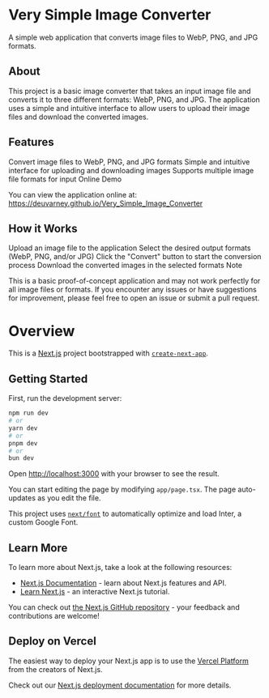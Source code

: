 # Very Simple Image Converter

A simple web application that converts image files to WebP, PNG, and JPG formats.

## About

This project is a basic image converter that takes an input image file and converts it to three different formats: WebP, PNG, and JPG. The application uses a simple and intuitive interface to allow users to upload their image files and download the converted images.

## Features

Convert image files to WebP, PNG, and JPG formats
Simple and intuitive interface for uploading and downloading images
Supports multiple image file formats for input
Online Demo

You can view the application online at: https://deuvarney.github.io/Very_Simple_Image_Converter

## How it Works

Upload an image file to the application
Select the desired output formats (WebP, PNG, and/or JPG)
Click the "Convert" button to start the conversion process
Download the converted images in the selected formats
Note

This is a basic proof-of-concept application and may not work perfectly for all image files or formats. If you encounter any issues or have suggestions for improvement, please feel free to open an issue or submit a pull request.


# Overview

This is a [Next.js](https://nextjs.org/) project bootstrapped with [`create-next-app`](https://github.com/vercel/next.js/tree/canary/packages/create-next-app).

## Getting Started

First, run the development server:

```bash
npm run dev
# or
yarn dev
# or
pnpm dev
# or
bun dev
```

Open [http://localhost:3000](http://localhost:3000) with your browser to see the result.

You can start editing the page by modifying `app/page.tsx`. The page auto-updates as you edit the file.

This project uses [`next/font`](https://nextjs.org/docs/basic-features/font-optimization) to automatically optimize and load Inter, a custom Google Font.

## Learn More

To learn more about Next.js, take a look at the following resources:

- [Next.js Documentation](https://nextjs.org/docs) - learn about Next.js features and API.
- [Learn Next.js](https://nextjs.org/learn) - an interactive Next.js tutorial.

You can check out [the Next.js GitHub repository](https://github.com/vercel/next.js/) - your feedback and contributions are welcome!

## Deploy on Vercel

The easiest way to deploy your Next.js app is to use the [Vercel Platform](https://vercel.com/new?utm_medium=default-template&filter=next.js&utm_source=create-next-app&utm_campaign=create-next-app-readme) from the creators of Next.js.

Check out our [Next.js deployment documentation](https://nextjs.org/docs/deployment) for more details.

